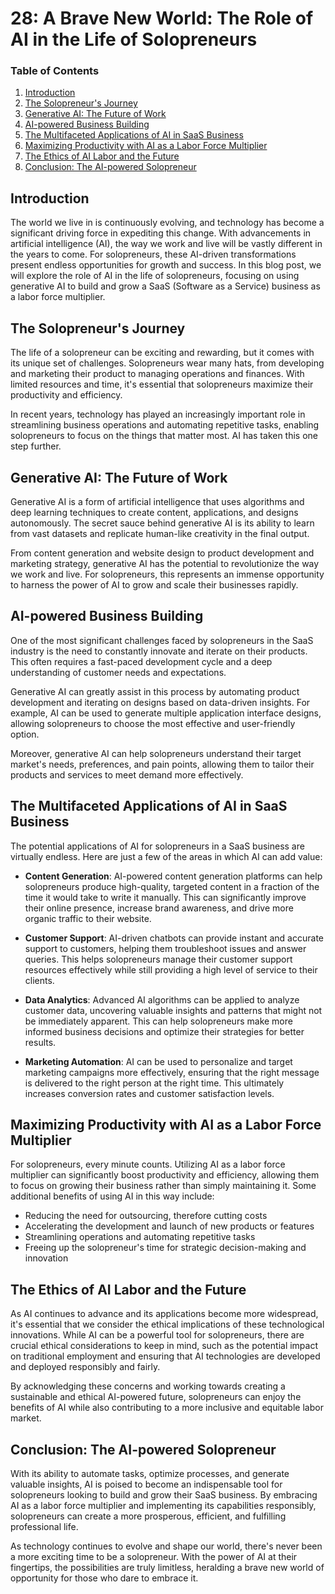 # 28: A Brave New World: The Role of AI in the Life of Solopreneurs

### Table of Contents

1. [Introduction](#introduction)
2. [The Solopreneur's Journey](#the-solopreneurs-journey)
3. [Generative AI: The Future of Work](#generative-ai-the-future-of-work)
4. [AI-powered Business Building](#ai-powered-business-building)
5. [The Multifaceted Applications of AI in SaaS Business](#the-multifaceted-applications-of-ai-in-saas-business)
6. [Maximizing Productivity with AI as a Labor Force Multiplier](#maximizing-productivity-with-ai-as-a-labor-force-multiplier)
7. [The Ethics of AI Labor and the Future](#the-ethics-of-ai-labor-and-the-future)
8. [Conclusion: The AI-powered Solopreneur](#conclusion-the-ai-powered-solopreneur)

<a name="introduction"/>

## Introduction

The world we live in is continuously evolving, and technology has become a significant driving force in expediting this change. With advancements in artificial intelligence (AI), the way we work and live will be vastly different in the years to come. For solopreneurs, these AI-driven transformations present endless opportunities for growth and success. In this blog post, we will explore the role of AI in the life of solopreneurs, focusing on using generative AI to build and grow a SaaS (Software as a Service) business as a labor force multiplier.

<a name="the-solopreneurs-journey"/>

## The Solopreneur's Journey

The life of a solopreneur can be exciting and rewarding, but it comes with its unique set of challenges. Solopreneurs wear many hats, from developing and marketing their product to managing operations and finances. With limited resources and time, it's essential that solopreneurs maximize their productivity and efficiency.

In recent years, technology has played an increasingly important role in streamlining business operations and automating repetitive tasks, enabling solopreneurs to focus on the things that matter most. AI has taken this one step further.

<a name="generative-ai-the-future-of-work"/>

## Generative AI: The Future of Work

Generative AI is a form of artificial intelligence that uses algorithms and deep learning techniques to create content, applications, and designs autonomously. The secret sauce behind generative AI is its ability to learn from vast datasets and replicate human-like creativity in the final output.

From content generation and website design to product development and marketing strategy, generative AI has the potential to revolutionize the way we work and live. For solopreneurs, this represents an immense opportunity to harness the power of AI to grow and scale their businesses rapidly.

<a name="ai-powered-business-building"/>

## AI-powered Business Building

One of the most significant challenges faced by solopreneurs in the SaaS industry is the need to constantly innovate and iterate on their products. This often requires a fast-paced development cycle and a deep understanding of customer needs and expectations.

Generative AI can greatly assist in this process by automating product development and iterating on designs based on data-driven insights. For example, AI can be used to generate multiple application interface designs, allowing solopreneurs to choose the most effective and user-friendly option.

Moreover, generative AI can help solopreneurs understand their target market's needs, preferences, and pain points, allowing them to tailor their products and services to meet demand more effectively.

<a name="the-multifaceted-applications-of-ai-in-saas-business"/>

## The Multifaceted Applications of AI in SaaS Business

The potential applications of AI for solopreneurs in a SaaS business are virtually endless. Here are just a few of the areas in which AI can add value:

- **Content Generation**: AI-powered content generation platforms can help solopreneurs produce high-quality, targeted content in a fraction of the time it would take to write it manually. This can significantly improve their online presence, increase brand awareness, and drive more organic traffic to their website.

- **Customer Support**: AI-driven chatbots can provide instant and accurate support to customers, helping them troubleshoot issues and answer queries. This helps solopreneurs manage their customer support resources effectively while still providing a high level of service to their clients.

- **Data Analytics**: Advanced AI algorithms can be applied to analyze customer data, uncovering valuable insights and patterns that might not be immediately apparent. This can help solopreneurs make more informed business decisions and optimize their strategies for better results.

- **Marketing Automation**: AI can be used to personalize and target marketing campaigns more effectively, ensuring that the right message is delivered to the right person at the right time. This ultimately increases conversion rates and customer satisfaction levels.

<a name="maximizing-productivity-with-ai-as-a-labor-force-multiplier"/>

## Maximizing Productivity with AI as a Labor Force Multiplier

For solopreneurs, every minute counts. Utilizing AI as a labor force multiplier can significantly boost productivity and efficiency, allowing them to focus on growing their business rather than simply maintaining it. Some additional benefits of using AI in this way include:

- Reducing the need for outsourcing, therefore cutting costs
- Accelerating the development and launch of new products or features
- Streamlining operations and automating repetitive tasks
- Freeing up the solopreneur's time for strategic decision-making and innovation

<a name="the-ethics-of-ai-labor-and-the-future"/>

## The Ethics of AI Labor and the Future

As AI continues to advance and its applications become more widespread, it's essential that we consider the ethical implications of these technological innovations. While AI can be a powerful tool for solopreneurs, there are crucial ethical considerations to keep in mind, such as the potential impact on traditional employment and ensuring that AI technologies are developed and deployed responsibly and fairly.

By acknowledging these concerns and working towards creating a sustainable and ethical AI-powered future, solopreneurs can enjoy the benefits of AI while also contributing to a more inclusive and equitable labor market.

<a name="conclusion-the-ai-powered-solopreneur"/>

## Conclusion: The AI-powered Solopreneur

With its ability to automate tasks, optimize processes, and generate valuable insights, AI is poised to become an indispensable tool for solopreneurs looking to build and grow their SaaS business. By embracing AI as a labor force multiplier and implementing its capabilities responsibly, solopreneurs can create a more prosperous, efficient, and fulfilling professional life.

As technology continues to evolve and shape our world, there's never been a more exciting time to be a solopreneur. With the power of AI at their fingertips, the possibilities are truly limitless, heralding a brave new world of opportunity for those who dare to embrace it.